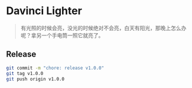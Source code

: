 # Davinci Lighter

> 有光照的时候会亮，没光的时候绝对不会亮，白天有阳光，那晚上怎么办呢？拿另一个手电筒一照它就亮了。


## Release

```bash
git commit -m "chore: release v1.0.0"
git tag v1.0.0
git push origin v1.0.0
```
